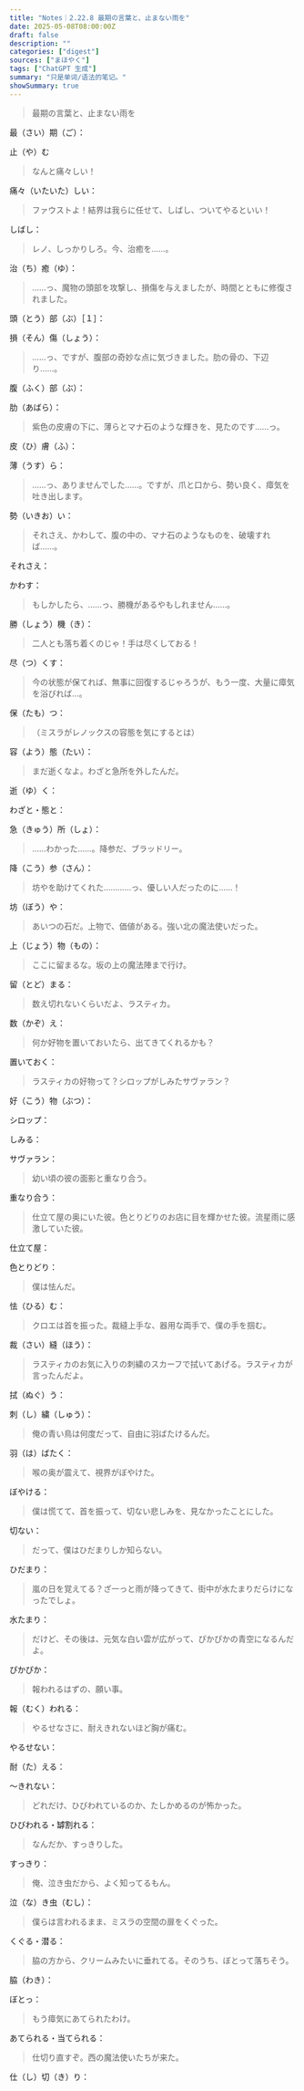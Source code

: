 ```yaml
---
title: "Notes｜2.22.8 最期の言葉と、止まない雨を"
date: 2025-05-08T08:00:00Z
draft: false
description: ""
categories: ["digest"]
sources: ["まほやく"]
tags: ["ChatGPT 生成"]
summary: "只是单词/语法的笔记。"
showSummary: true
---
```


>最期の言葉と、止まない雨を

最（さい）期（ご）：

止（や）む

>なんと痛々しい！

痛々（いたいた）しい：

>ファウストよ！結界は我らに任せて、しばし、ついてやるといい！

しばし：

>レノ、しっかりしろ。今、治癒を……。

治（ち）癒（ゆ）：

>……っ、魔物の頭部を攻撃し、損傷を与えましたが、時間とともに修復されました。

頭（とう）部（ぶ）［１］：

損（そん）傷（しょう）：

>……っ、ですが、腹部の奇妙な点に気づきました。肋の骨の、下辺り……。

腹（ふく）部（ぶ）：

肋（あばら）：

>紫色の皮膚の下に、薄らとマナ石のような輝きを、見たのです……っ。

皮（ひ）膚（ふ）：

薄（うす）ら：

>……っ、ありませんでした……。ですが、爪と口から、勢い良く、瘴気を吐き出します。

勢（いきお）い：

>それさえ、かわして、腹の中の、マナ石のようなものを、破壊すれば……。

それさえ：

かわす：

>もしかしたら、……っ、勝機があるやもしれません……。

勝（しょう）機（き）：


>二人とも落ち着くのじゃ！手は尽くしておる！

尽（つ）くす：

>今の状態が保てれば、無事に回復するじゃろうが、もう一度、大量に瘴気を浴びれば…。

保（たも）つ：

>（ミスラがレノックスの容態を気にするとは）

容（よう）態（たい）：

>まだ逝くなよ。わざと急所を外したんだ。

逝（ゆ）く：

わざと・態と：

急（きゅう）所（しょ）：

>……わかった……。降参だ、ブラッドリー。

降（こう）参（さん）：

>坊やを助けてくれた…………っ、優しい人だったのに……！

坊（ぼう）や：

>あいつの石だ。上物で、価値がある。強い北の魔法使いだった。

上（じょう）物（もの）：

>ここに留まるな。坂の上の魔法陣まで行け。

留（とど）まる：

>数え切れないくらいだよ、ラスティカ。

数（かぞ）え：

>何か好物を置いておいたら、出てきてくれるかも？

置いておく：

>ラスティカの好物って？シロップがしみたサヴァラン？

好（こう）物（ぶつ）：

シロップ：

しみる：

サヴァラン：

>幼い頃の彼の面影と重なり合う。

重なり合う：

>仕立て屋の奥にいた彼。色とりどりのお店に目を輝かせた彼。流星雨に感激していた彼。

仕立て屋：

色とりどり：

>僕は怯んだ。

怯（ひる）む：

>クロエは首を振った。裁縫上手な、器用な両手で、僕の手を掴む。

裁（さい）縫（ほう）：

>ラスティカのお気に入りの刺繍のスカーフで拭いてあげる。ラスティカが言ったんだよ。

拭（ぬぐ）う：

刺（し）繍（しゅう）：

>俺の青い鳥は何度だって、自由に羽ばたけるんだ。

羽（は）ばたく：

>喉の奥が震えて、視界がぼやけた。

ぼやける：

>僕は慌てて、首を振って、切ない悲しみを、見なかったことにした。

切ない：

>だって、僕はひだまりしか知らない。

ひだまり：

>嵐の日を覚えてる？ざ一っと雨が降ってきて、街中が水たまりだらけになったでしょ。

水たまり：

>だけど、その後は、元気な白い雲が広がって、ぴかぴかの青空になるんだよ。

ぴかぴか：

>報われるはずの、願い事。

報（むく）われる：

>やるせなさに、耐えきれないほど胸が痛む。

やるせない：

耐（た）える：

〜きれない：

>どれだけ、ひびわれているのか、たしかめるのが怖かった。

ひびわれる・罅割れる：

>なんだか、すっきりした。

すっきり：

>俺、泣き虫だから、よく知ってるもん。

泣（な）き虫（むし）：

>僕らは言われるまま、ミスラの空間の扉をくぐった。

くぐる・潜る：

>脇の方から、クリームみたいに垂れてる。そのうち、ぼとって落ちそう。

脇（わき）：

ぼとっ：

>もう瘴気にあてられたわけ。

あてられる・当てられる：

>仕切り直すぞ。西の魔法使いたちが来た。

仕（し）切（き）り：